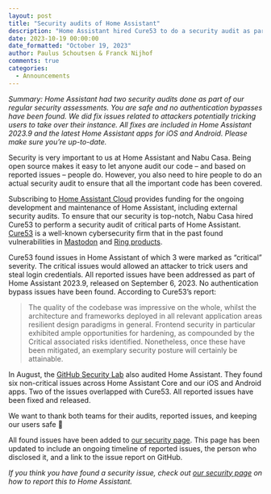 ```yaml
---
layout: post
title: "Security audits of Home Assistant"
description: "Home Assistant hired Cure53 to do a security audit as part of our regular security assessments. You are safe and no authentication bypasses have been found."
date: 2023-10-19 00:00:00
date_formatted: "October 19, 2023"
author: Paulus Schoutsen & Franck Nijhof
comments: true
categories:
  - Announcements
---
```


_Summary: Home Assistant had two security audits done as part of our regular security assessments. You are safe and no authentication bypasses have been found. We did fix issues related to attackers potentially tricking users to take over their instance. All fixes are included in Home Assistant 2023.9 and the latest Home Assistant apps for iOS and Android. Please make sure you’re up-to-date._

Security is very important to us at Home Assistant and Nabu Casa. Being open source makes it easy to let anyone audit our code – and based on reported issues – people do. However, you also need to hire people to do an actual security audit to ensure that all the important code has been covered.

Subscribing to [Home Assistant Cloud](https://www.nabucasa.com/) provides funding for the ongoing development and maintenance of Home Assistant, including external security audits. To ensure that our security is top-notch, Nabu Casa hired Cure53 to perform a security audit of critical parts of Home Assistant. [Cure53](https://cure53.de/) is a well-known cybersecurity firm that in the past found vulnerabilities in [Mastodon](https://arstechnica.com/security/2023/07/mastodon-fixes-critical-tootroot-vulnerability-allowing-node-hijacking/) and [Ring products](https://foundation.mozilla.org/en/blog/mozilla-publishes-ring-doorbell-vulnerability-following-amazons-apathy/).

Cure53 found issues in Home Assistant of which 3 were marked as “critical” severity. The critical issues would allowed an attacker to trick users and steal login credentials. All reported issues have been addressed as part of Home Assistant 2023.9, released on September 6, 2023. No authentication bypass issues have been found. According to Cure53’s report:

> The quality of the codebase was impressive on the whole, whilst the architecture and frameworks deployed in all relevant application areas resilient design paradigms in general. Frontend security in particular exhibited ample opportunities for hardening, as compounded by the Critical associated risks identified. Nonetheless, once these have been mitigated, an exemplary security posture will certainly be attainable.

In August, the [GitHub Security Lab](https://securitylab.github.com/) also audited Home Assistant. They found six non-critical issues across Home Assistant Core and our iOS and Android apps. Two of the issues overlapped with Cure53. All reported issues have been fixed and released.

We want to thank both teams for their audits, reported issues, and keeping our users safe 🙏

All found issues have been added to [our security page](/security). This page has been updated to include an ongoing timeline of reported issues, the person who disclosed it, and a link to the issue report on GitHub.

_If you think you have found a security issue, check out [our security page](/security) on how to report this to Home Assistant._
